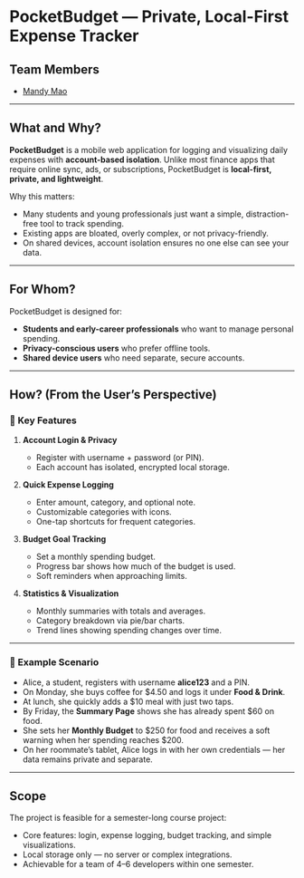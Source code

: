 # PocketBudget — Private, Local-First Expense Tracker  

## Team Members  
- [Mandy Mao](https://github.com/manrongm)  

---

## What and Why?  
**PocketBudget** is a mobile web application for logging and visualizing daily expenses with **account-based isolation**. Unlike most finance apps that require online sync, ads, or subscriptions, PocketBudget is **local-first, private, and lightweight**.  

Why this matters:  
- Many students and young professionals just want a simple, distraction-free tool to track spending.  
- Existing apps are bloated, overly complex, or not privacy-friendly.  
- On shared devices, account isolation ensures no one else can see your data.  

---

## For Whom?  
PocketBudget is designed for:  
- **Students and early-career professionals** who want to manage personal spending.  
- **Privacy-conscious users** who prefer offline tools.  
- **Shared device users** who need separate, secure accounts.  

---

## How? (From the User’s Perspective)  

### 🔑 Key Features  
1. **Account Login & Privacy**  
   - Register with username + password (or PIN).  
   - Each account has isolated, encrypted local storage.  

2. **Quick Expense Logging**  
   - Enter amount, category, and optional note.  
   - Customizable categories with icons.  
   - One-tap shortcuts for frequent categories.  

3. **Budget Goal Tracking**  
   - Set a monthly spending budget.  
   - Progress bar shows how much of the budget is used.  
   - Soft reminders when approaching limits.  

4. **Statistics & Visualization**  
   - Monthly summaries with totals and averages.  
   - Category breakdown via pie/bar charts.  
   - Trend lines showing spending changes over time.  

---

### 📖 Example Scenario  
- Alice, a student, registers with username **alice123** and a PIN.  
- On Monday, she buys coffee for $4.50 and logs it under **Food & Drink**.  
- At lunch, she quickly adds a $10 meal with just two taps.  
- By Friday, the **Summary Page** shows she has already spent $60 on food.  
- She sets her **Monthly Budget** to $250 for food and receives a soft warning when her spending reaches $200.  
- On her roommate’s tablet, Alice logs in with her own credentials — her data remains private and separate.  

---

## Scope  
The project is feasible for a semester-long course project:  
- Core features: login, expense logging, budget tracking, and simple visualizations.  
- Local storage only — no server or complex integrations.  
- Achievable for a team of 4–6 developers within one semester.  

